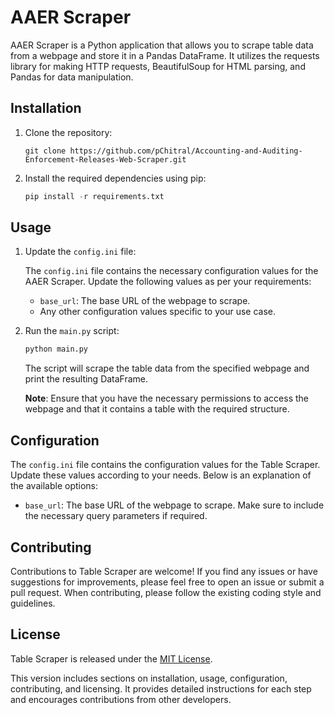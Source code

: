 
# AAER Scraper

AAER Scraper is a Python application that allows you to scrape table data from a webpage and store it in a Pandas DataFrame. It utilizes the requests library for making HTTP requests, BeautifulSoup for HTML parsing, and Pandas for data manipulation.

## Installation

1. Clone the repository:

   ```shell
   git clone https://github.com/pChitral/Accounting-and-Auditing-Enforcement-Releases-Web-Scraper.git
   ```

2. Install the required dependencies using pip:

   ```python
   pip install -r requirements.txt
   ```

## Usage

1. Update the `config.ini` file:

   The `config.ini` file contains the necessary configuration values for the AAER Scraper. Update the following values as per your requirements:

   - `base_url`: The base URL of the webpage to scrape.
   - Any other configuration values specific to your use case.

2. Run the `main.py` script:

   ```python
   python main.py
   ```

   The script will scrape the table data from the specified webpage and print the resulting DataFrame.

   **Note**: Ensure that you have the necessary permissions to access the webpage and that it contains a table with the required structure.

## Configuration

The `config.ini` file contains the configuration values for the Table Scraper. Update these values according to your needs. Below is an explanation of the available options:

- `base_url`: The base URL of the webpage to scrape. Make sure to include the necessary query parameters if required.

## Contributing

Contributions to Table Scraper are welcome! If you find any issues or have suggestions for improvements, please feel free to open an issue or submit a pull request. When contributing, please follow the existing coding style and guidelines.

## License

Table Scraper is released under the [MIT License](LICENSE).


This version includes sections on installation, usage, configuration, contributing, and licensing. It provides detailed instructions for each step and encourages contributions from other developers.
